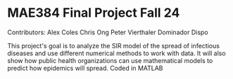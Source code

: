# MAE384 Final Project Fall 24
Contributors:
Alex Coles
Chris Ong
Peter Vierthaler
Dominador Dispo

This project's goal is to analyze the SIR model of the spread of infectious diseases and use different numerical methods to work with data. It will also show how public health organizations can use mathematical models to predict how epidemics will spread.
Coded in MATLAB
